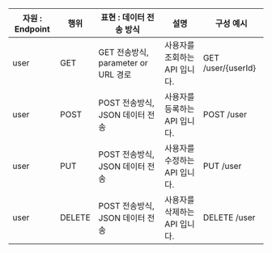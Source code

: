 |자원 : Endpoint|행위|표현 : 데이터 전송 방식|설명|구성 예시|
|---|---|---|---|---|
|user|GET|GET 전송방식, parameter or URL 경로|사용자를 조회하는 API 입니다.|GET /user/{userId}|
|user|POST|POST 전송방식, JSON 데이터 전송|사용자를 등록하는 API 입니다.|POST /user|
|user|PUT|POST 전송방식, JSON 데이터 전송|사용자를 수정하는 API 입니다.|PUT /user|
|user|DELETE|POST 전송방식, JSON 데이터 전송|사용자를 삭제하는 API 입니다.|DELETE /user|